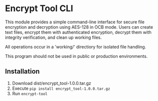 # Encrypt Tool CLI

This module provides a simple command-line interface for secure file encryption
and decryption using AES-128 in OCB mode. Users can create text files, encrypt
them with authenticated encryption, decrypt them with integrity verification,
and clean up working files.

All operations occur in a 'working/' directiory for isolated file handling.

This program should not be used in public or production environments. 

## Installation

1. Download dist/encrypt_tool-1.0.0.tar.gz
2. Execute ```pip install encrypt_tool-1.0.0.tar.gz```
3. Run ```encrypt-tool```
